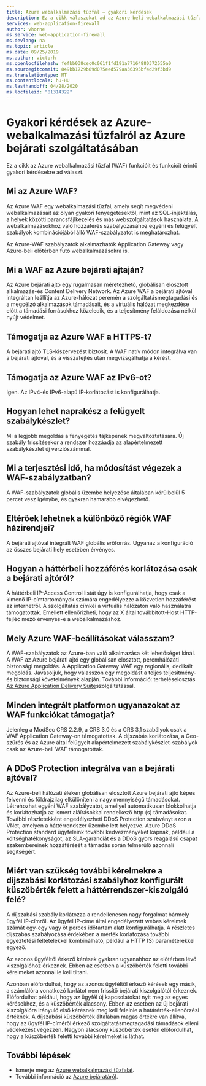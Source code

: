 ```yaml
---
title: Azure webalkalmazási tűzfal – gyakori kérdések
description: Ez a cikk válaszokat ad az Azure-beli webalkalmazási tűzfallal kapcsolatos gyakori kérdésekre.
services: web-application-firewall
author: vhorne
ms.service: web-application-firewall
ms.devlang: na
ms.topic: article
ms.date: 09/25/2019
ms.author: victorh
ms.openlocfilehash: fefbb038cec0c061f1fd191a77164880372555a0
ms.sourcegitcommit: 849bb1729b89d075eed579aa36395bf4d29f3bd9
ms.translationtype: MT
ms.contentlocale: hu-HU
ms.lasthandoff: 04/28/2020
ms.locfileid: "81314322"
---
```

# <a name="frequently-asked-questions-for-azure-web-application-firewall-on-azure-front-door-service"></a>Gyakori kérdések az Azure-webalkalmazási tűzfalról az Azure bejárati szolgáltatásában

Ez a cikk az Azure webalkalmazási tűzfal (WAF) funkcióit és funkcióit érintő gyakori kérdésekre ad választ. 

## <a name="what-is-azure-waf"></a>Mi az Azure WAF?

Az Azure WAF egy webalkalmazási tűzfal, amely segít megvédeni webalkalmazásait az olyan gyakori fenyegetésektől, mint az SQL-injektálás, a helyek közötti parancsfájlkezelés és más webszolgáltatások használata. A webalkalmazásokhoz való hozzáférés szabályozásához egyéni és felügyelt szabályok kombinációjából álló WAF-szabályzatot is meghatározhat.

Az Azure-WAF szabályzatok alkalmazhatók Application Gateway vagy Azure-beli előtérben futó webalkalmazásokra is.

## <a name="what-is-waf-on-azure-front-door"></a>Mi a WAF az Azure bejárati ajtaján? 

Az Azure bejárati ajtó egy rugalmasan méretezhető, globálisan elosztott alkalmazás-és Content Delivery Network. Az Azure WAF a bejárati ajtóval integráltan leállítja az Azure-hálózat peremén a szolgáltatásmegtagadási és a megcélzó alkalmazások támadásait, és a virtuális hálózat megkezdése előtt a támadási forrásokhoz közeledik, és a teljesítmény feláldozása nélkül nyújt védelmet.

## <a name="does-azure-waf-support-https"></a>Támogatja az Azure WAF a HTTPS-t?

A bejárati ajtó TLS-kiszervezést biztosít. A WAF natív módon integrálva van a bejárati ajtóval, és a visszafejtés után megvizsgálhatja a kérést.

## <a name="does-azure-waf-support-ipv6"></a>Támogatja az Azure WAF az IPv6-ot?

Igen. Az IPv4-és IPv6-alapú IP-korlátozást is konfigurálhatja.

## <a name="how-up-to-date-are-the-managed-rule-sets"></a>Hogyan lehet naprakész a felügyelt szabálykészlet?

Mi a legjobb megoldás a fenyegetés tájképének megváltoztatására. Új szabály frissítésekor a rendszer hozzáadja az alapértelmezett szabálykészlet új verziószámmal.

## <a name="what-is-the-propagation-time-if-i-make-a-change-to-my-waf-policy"></a>Mi a terjesztési idő, ha módosítást végezek a WAF-szabályzatban?

A WAF-szabályzatok globális üzembe helyezése általában körülbelül 5 percet vesz igénybe, és gyakran hamarabb elvégezhető.

## <a name="can-waf-policies-be-different-for-different-regions"></a>Eltérőek lehetnek a különböző régiók WAF házirendjei?

A bejárati ajtóval integrált WAF globális erőforrás. Ugyanaz a konfiguráció az összes bejárati hely esetében érvényes.
 
## <a name="how-do-i-limit-access-to-my-back-end-to-be-from-front-door-only"></a>Hogyan a háttérbeli hozzáférés korlátozása csak a bejárati ajtóról?

A háttérbeli IP-Access Control listát úgy is konfigurálhatja, hogy csak a kimenő IP-címtartományok számára engedélyezze a közvetlen hozzáférést az internetről. A szolgáltatás címkéi a virtuális hálózaton való használatra támogatottak. Emellett ellenőrizheti, hogy az X által továbbított-Host HTTP-fejléc mező érvényes-e a webalkalmazáshoz.

## <a name="which-azure-waf-options-should-i-choose"></a>Mely Azure WAF-beállításokat válasszam?

A WAF-szabályzatok az Azure-ban való alkalmazása két lehetőséget kínál. A WAF az Azure bejárati ajtó egy globálisan elosztott, peremhálózati biztonsági megoldás. A Application Gateway WAF egy regionális, dedikált megoldás. Javasoljuk, hogy válasszon egy megoldást a teljes teljesítmény-és biztonsági követelmények alapján. További információ: terheléselosztás [Az Azure Application Delivery Suite](https://docs.microsoft.com/azure/frontdoor/front-door-lb-with-azure-app-delivery-suite)szolgáltatással.


## <a name="do-you-support-same-waf-features-in-all-integrated-platforms"></a>Minden integrált platformon ugyanazokat az WAF funkciókat támogatja?

Jelenleg a ModSec CRS 2.2.9, a CRS 3,0 és a CRS 3,1 szabályok csak a WAF Application Gateway-on támogatottak. A díjszabás korlátozása, a Geo-szűrés és az Azure által felügyelt alapértelmezett szabálykészlet-szabályok csak az Azure-beli WAF támogatottak.

## <a name="is-ddos-protection-integrated-with-front-door"></a>A DDoS Protection integrálva van a bejárati ajtóval? 

Az Azure-beli hálózati éleken globálisan elosztott Azure bejárati ajtó képes felvenni és földrajzilag elkülöníteni a nagy mennyiségű támadásokat. Létrehozhat egyéni WAF szabályzatot, amellyel automatikusan blokkolhatja és korlátozhatja az ismert aláírásokkal rendelkező http (s) támadásokat. További részletekként engedélyezheti DDoS Protection szabványt azon a VNet, amelyen a háttérrendszer üzembe lett helyezve. Azure DDoS Protection standard ügyfeleink további kedvezményeket kapnak, például a költséghatékonyságot, az SLA-garanciát és a DDoS gyors reagálású csapat szakembereinek hozzáférését a támadás során felmerülő azonnali segítségért.

## <a name="why-do-additional-requests-above-the-threshold-configured-for-my-rate-limit-rule-get-passed-to-my-backend-server"></a>Miért van szükség további kérelmekre a díjszabási korlátozási szabályhoz konfigurált küszöbérték felett a háttérrendszer-kiszolgáló felé?

A díjszabási szabály korlátozza a rendellenesen nagy forgalmat bármely ügyfél IP-címről. Az ügyfél IP-címe által engedélyezett webes kérelmek számát egy-egy vagy öt perces időtartam alatt konfigurálhatja. A részletes díjszabás szabályozása érdekében a mérték korlátozása további egyeztetési feltételekkel kombinálható, például a HTTP (S) paraméterekkel egyező. 

Az azonos ügyféltől érkező kérések gyakran ugyanahhoz az előtérben lévő kiszolgálóhoz érkeznek. Ebben az esetben a küszöbérték feletti további kérelmeket azonnal le kell tiltani. 

Azonban előfordulhat, hogy az azonos ügyféltől érkező kérések egy másik, a számlálóra vonatkozó korlátot nem frissítő bejárati kiszolgálótól érkeznek. Előfordulhat például, hogy az ügyfél új kapcsolatokat nyit meg az egyes kérésekhez, és a küszöbérték alacsony. Ebben az esetben az új bejárati kiszolgálóra irányuló első kérésnek meg kell felelnie a határérték-ellenőrzési értéknek. A díjszabási küszöbérték általában magas értékre van állítva, hogy az ügyfél IP-címéről érkező szolgáltatásmegtagadási támadások elleni védekezést végezzen. Nagyon alacsony küszöbérték esetén előfordulhat, hogy a küszöbérték feletti további kérelmeket is láthat.

## <a name="next-steps"></a>További lépések

- Ismerje meg az [Azure webalkalmazási tűzfalat](../overview.md).
- További információ az [Azure bejáratáról](../../frontdoor/front-door-overview.md).
